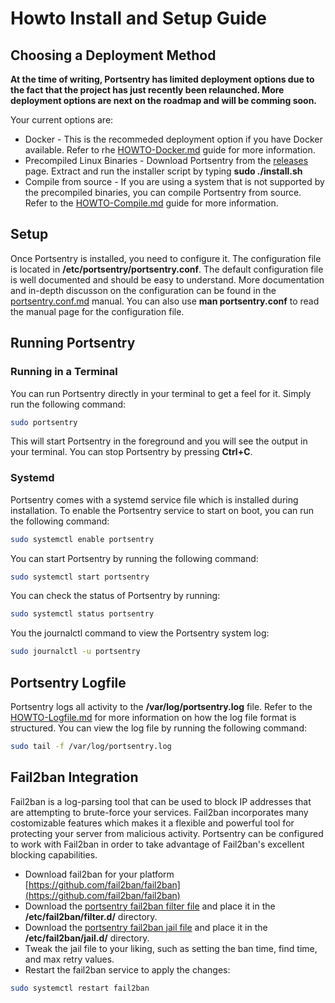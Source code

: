 # Howto Install and Setup Guide

## Choosing a Deployment Method

**At the time of writing, Portsentry has limited deployment options due to the fact that the project has just recently been relaunched. More deployment options are next on the roadmap and will be comming soon.**

Your current options are:

* Docker - This is the recommeded deployment option if you have Docker available. Refer to rhe [HOWTO-Docker.md](HOWTO-Docker.md) guide for more information.
* Precompiled Linux Binaries - Download Portsentry from the [releases](https://github.com/portsentry/portsentry/releases) page. Extract and run the installer script by typing **sudo ./install.sh**
* Compile from source - If you are using a system that is not supported by the precompiled binaries, you can compile Portsentry from source. Refer to the [HOWTO-Compile.md](HOWTO-Compile.md) guide for more information.

## Setup

Once Portsentry is installed, you need to configure it. The configuration file is located in **/etc/portsentry/portsentry.conf**. The default configuration file is well documented and should be easy to understand. More documentation and in-depth discusson on the configuration can be found in the [portsentry.conf.md](portsentry.conf.md) manual. You can also use **man portsentry.conf** to read the manual page for the configuration file.

## Running Portsentry

### Running in a Terminal

You can run Portsentry directly in your terminal to get a feel for it. Simply run the following command:

```bash
sudo portsentry
```

This will start Portsentry in the foreground and you will see the output in your terminal. You can stop Portsentry by pressing **Ctrl+C**.

### Systemd

Portsentry comes with a systemd service file which is installed during installation. To enable the Portsentry service to start on boot, you can run the following command:

```bash
sudo systemctl enable portsentry
```

You can start Portsentry by running the following command:

```bash
sudo systemctl start portsentry
```

You can check the status of Portsentry by running:

```bash
sudo systemctl status portsentry
```

You the journalctl command to view the Portsentry system log:

```bash
sudo journalctl -u portsentry
```

## Portsentry Logfile

Portsentry logs all activity to the **/var/log/portsentry.log** file. Refer to the [HOWTO-Logfile.md](HOWTO-Logfile.md) for more information on how the log file format is structured. You can view the log file by running the following command:

```bash
sudo tail -f /var/log/portsentry.log
```

## Fail2ban Integration

Fail2ban is a log-parsing tool that can be used to block IP addresses that are attempting to brute-force your services. Fail2ban incorporates many costomizable features which makes it a flexible and powerful tool for protecting your server from malicious activity. Portsentry can be configured to work with Fail2ban in order to take advantage of Fail2ban's excellent blocking capabilities.

* Download fail2ban for your platform [https://github.com/fail2ban/fail2ban](https://github.com/fail2ban/fail2ban)
* Download the [portsentry fail2ban filter file](https://github.com/portsentry/portsentry/blob/master/fail2ban/portsentry.conf) and place it in the **/etc/fail2ban/filter.d/** directory.
* Download the [portsentry fail2ban jail file](https://github.com/portsentry/portsentry/blob/master/fail2ban/portsentry.local) and place it in the **/etc/fail2ban/jail.d/** directory.
* Tweak the jail file to your liking, such as setting the ban time, find time, and max retry values.
* Restart the fail2ban service to apply the changes:

```bash
sudo systemctl restart fail2ban
```

